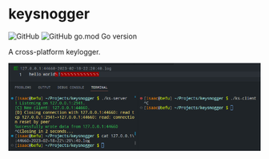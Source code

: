 # keysnogger

![GitHub](https://img.shields.io/github/license/jibstack64/keysnogger) ![GitHub go.mod Go version](https://img.shields.io/github/go-mod/go-version/jibstack64/keysnogger)

A cross-platform keylogger.

![Preview](https://github.com/jibstack64/keysnogger/blob/master/preview.png)